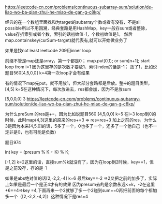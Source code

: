 https://leetcode-cn.com/problems/continuous-subarray-sum/solution/de-liao-wo-ba-qian-zhui-he-miao-de-gan-g-c8kp/

经典的在一个数组里面找和为target的subarray个数或者有没有，不是all possible所以不用回溯，经典套路是用HashMap，key一般存sum或者整除， value存折索引或者个数，索引的话初始值-1，个数初始值是1。 然后map.containskey(curSum-target)就代表有,就可以开始做业务了

如果是找not least leetcode 209用inner loop


前缀不管是map还是array，第一个都是0；
map.put(0,1);    or    sum[n+1]; start loop from i=1
因为这里存的是次数才要放1，索引index的话是-1；
放了1，比如说题目560[4,5,0,0] k=4第一次loop才会有结果

有的情况下map先put，就不用放1，但大部分套路都是后放。整➗的题目类型，
[4,5] k=5在这种情况下，每次放进去，res都会加，因为不是放sum



[5,0,0,0]
3
https://leetcode-cn.com/problems/continuous-subarray-sum/solution/de-liao-wo-ba-qian-zhui-he-miao-de-gan-g-c8kp/


为什么preSum 的res是+=，因为比如说题目560 [4,5,0,0] k=5
在i=3 loop到0的时候，此时map(4,3)这里的原来的res+=3  => res=res+3
加上之前的res，为什么3是因为本来[4,5,0]的话，5多了一个，0也多了一个，还多了一个他自己（也不一定非是0，也有可能是负数）

题目974



int key = (presum % K + K) % K;

[-1,2] k=2这里的话，直接sum%k就没有了，因为在loop到2时候，key==1，但是之前没存，存的是-1

如果是abs绝对值的话[2,-2,2,-4] k=6
最后key==-2 =>2又把之前的加多了，实际上如果是最后一个是正4才有的效果
因为presum去的是余数永远<=k，-2在这里+6==4=>key =4,下面再来一个2就够了多一个2碰到sum==0再把前面的每个都加多一个（[2,-2,2,-4,2]）这种情况下是res=4





